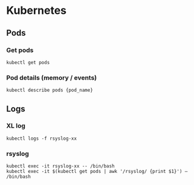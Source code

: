 # Kubernetes

## Pods 

### Get pods

    kubectl get pods

### Pod details (memory / events)

    kubectl describe pods {pod_name}

## Logs

### XL log

    kubectl logs -f rsyslog-xx

### rsyslog

    kubectl exec -it rsyslog-xx -- /bin/bash
    kubectl exec -it $(kubectl get pods | awk '/rsyslog/ {print $1}') – /bin/bash

